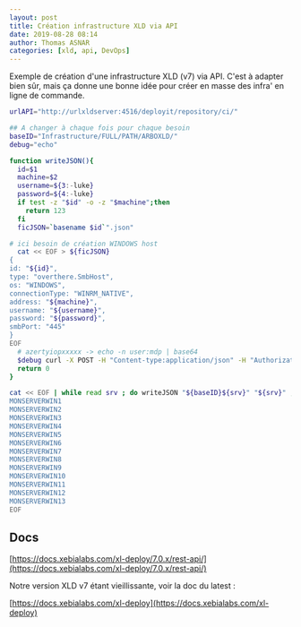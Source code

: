 ```yaml
---
layout: post
title: Création infrastructure XLD via API
date: 2019-08-28 08:14
author: Thomas ASNAR
categories: [xld, api, DevOps]
---
```


Exemple de création d'une infrastructure XLD (v7) via API. C'est à adapter bien sûr, mais ça donne une bonne idée pour créer en masse des infra' en ligne de commande.

```sh
urlAPI="http://urlxldserver:4516/deployit/repository/ci/"

## A changer à chaque fois pour chaque besoin
baseID="Infrastructure/FULL/PATH/ARBOXLD/"
debug="echo"

function writeJSON(){
  id=$1
  machine=$2
  username=${3:-luke}
  password=${4:-luke}
  if test -z "$id" -o -z "$machine";then 
    return 123
  fi
  ficJSON=`basename $id`".json"

# ici besoin de création WINDOWS host
  cat << EOF > ${ficJSON}
{
id: "${id}",
type: "overthere.SmbHost",
os: "WINDOWS",
connectionType: "WINRM_NATIVE",
address: "${machine}",
username: "${username}",
password: "${password}",
smbPort: "445"
}
EOF
  # azertyiopxxxxx -> echo -n user:mdp | base64
  $debug curl -X POST -H "Content-type:application/json" -H "Authorization: Basic azertyiopxxxxx" ${urlAPI}${id} -d@${ficJSON}
  return 0
}

cat << EOF | while read srv ; do writeJSON "${baseID}${srv}" "${srv}" ; done
MONSERVERWIN1
MONSERVERWIN2
MONSERVERWIN3
MONSERVERWIN4
MONSERVERWIN5
MONSERVERWIN6
MONSERVERWIN7
MONSERVERWIN8
MONSERVERWIN9
MONSERVERWIN10
MONSERVERWIN11
MONSERVERWIN12
MONSERVERWIN13
EOF

```

## Docs

[https://docs.xebialabs.com/xl-deploy/7.0.x/rest-api/](https://docs.xebialabs.com/xl-deploy/7.0.x/rest-api/)

Notre version XLD v7 étant vieillissante, voir la doc du latest :

[https://docs.xebialabs.com/xl-deploy](https://docs.xebialabs.com/xl-deploy)

